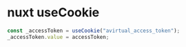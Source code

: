# nuxt useCookie

```ts
const _accessToken = useCookie("avirtual_access_token");
_accessToken.value = accessToken;
```
